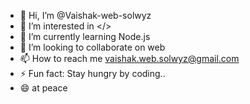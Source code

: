- 👋 Hi, I’m @Vaishak-web-solwyz
- 👀 I’m interested in </>
- 🌱 I’m currently learning Node.js
- 💞️ I’m looking to collaborate on web
- 📫 How to reach me vaishak.web.solwyz@gmail.com
- ⚡ Fun fact: Stay hungry by coding..
- 😄 at peace

<!---
Vaishak-web-solwyz/Vaishak-web-solwyz is a ✨ special ✨ repository because its `README.md` (this file) appears on your GitHub profile.
You can click the Preview link to take a look at your changes.
--->
